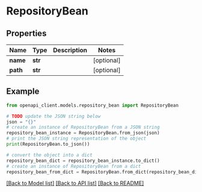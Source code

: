 # RepositoryBean


## Properties

Name | Type | Description | Notes
------------ | ------------- | ------------- | -------------
**name** | **str** |  | [optional] 
**path** | **str** |  | [optional] 

## Example

```python
from openapi_client.models.repository_bean import RepositoryBean

# TODO update the JSON string below
json = "{}"
# create an instance of RepositoryBean from a JSON string
repository_bean_instance = RepositoryBean.from_json(json)
# print the JSON string representation of the object
print(RepositoryBean.to_json())

# convert the object into a dict
repository_bean_dict = repository_bean_instance.to_dict()
# create an instance of RepositoryBean from a dict
repository_bean_from_dict = RepositoryBean.from_dict(repository_bean_dict)
```
[[Back to Model list]](../README.md#documentation-for-models) [[Back to API list]](../README.md#documentation-for-api-endpoints) [[Back to README]](../README.md)


